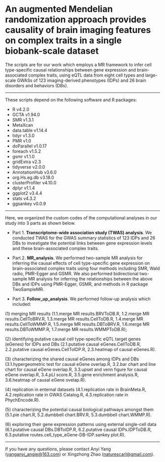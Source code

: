 # An augmented Mendelian randomization approach provides causality of brain imaging features on complex traits in a single biobank-scale dataset
The scripts are for our work which employs a MR framework to infer cell type-specific causal relationships between gene expression and brain-associated complex traits, using eQTL data from eight cell types and large-scale GWASs of 123 imaging-derived phenotypes (IDPs) and 26 brain disorders and behaviors (DBs). 
___
These scripts depend on the following software and R packages:

- R v4.2.0
- GCTA v1.94.0
- SMR v1.3.1
- MetaXcan
- data.table v1.14.4
- tidyr v1.3.0
- PMR v1.0
- doParallel v1.0.17
- foreach v1.5.2
- gsmr v1.1.0
- gridExtra v2.3
- tidyverse v2.0.0
- AnnotationHub v3.6.0
- org.Hs.eg.db v3.18.0
- clusterProfiler v4.10.0
- dplyr v1.1.4
- ggplot2 v3.4.4
- stats v4.3.2
- ggsankey v0.0.9

___
Here, we organized the custom codes of the computational analyses in our study into 3 parts as shown below.

- Part 1. <b>Transcriptome-wide association study (TWAS) analysis</b>.
We conducted TWAS for the GWAS summary statistics of 123 IDPs and 26 DBs to investigate the potential links between gene expression levels and these brain-associated complex traits.

- Part 2. <b>MR_analysis</b>.
We performed two-sample MR analysis for inferring the causal effects of cell type-specific gene expression on brain-associated complex traits using four methods including SMR, Wald radio, PMR-Egger and GSMR. We also performed bidirectional two-sample MR analysis for inferring the relationships between the above DBs and IDPs using PMR-Egger, GSMR, and methods in R package TwoSampleMR.

- Part 3. <b>Follow_up_analysis</b>.
We performed follow-up analysis which included:

(1) merging MR results (1.1.merge MR results.BRVToDB.R, 1.2.merge MR results.CellToBRV.R, 1.3.merge MR results.CellToDB.R, 1.4.merge MR results.CellToWMMP.R, 1.5.merge MR results.DBToBRV.R, 1.6.merge MR results.DBToWMMP.R, 1.7.merge MR results.WMMPToDB.R);

(2) identifying putative causal cell type-specific eQTL target genes (eGenes) for IDPs and DBs (2.1.putative causal eGenes.CellToDB.R, 2.2.putative causal eGenes.CellToIDP.R, 2.3.heatmap of causal eGenes.R).

(3) characterizing the shared causal eGenes among IDPs and DBs (3.1.hypergeometric test for causal eGene overlap.R, 3.2.bar chart and line chart for causal eGene overlap.R, 3.3.upset and venn figure for causal eGene overlap.R, 3.4.pLI score.R, 3.5.gene enrichment analysis.R, 3.6.heatmap of causal eGene ovelap.R).

(4) replication in enternal datasets (4.1.replication rate in BrainMeta.R, 4.2.replication rate in GWAS Catalog.R, 4.3.replication rate in PhychEncode.R).

(5) characterizing the potential causal biological pathways amongst them (5.1.pie chart.R, 5.2.dumbbell chart.BRV.R, 5.3.dumbbell chart.WMMP.R).

(6) exploring their gene expression patterns using external single-cell data (6.1.putative causal DBs.DBToIDP.R, 6.2.putative causal IDPs.IDPToDB.R, 6.3.putative routes.cell_type_eGene-DB-IDP.sankey plot.R).
___
If you have any questions, please contact Anyi Yang (yanganyi_angie@163.com) or Xingzhong Zhao (naturescarl@gmail.com).

